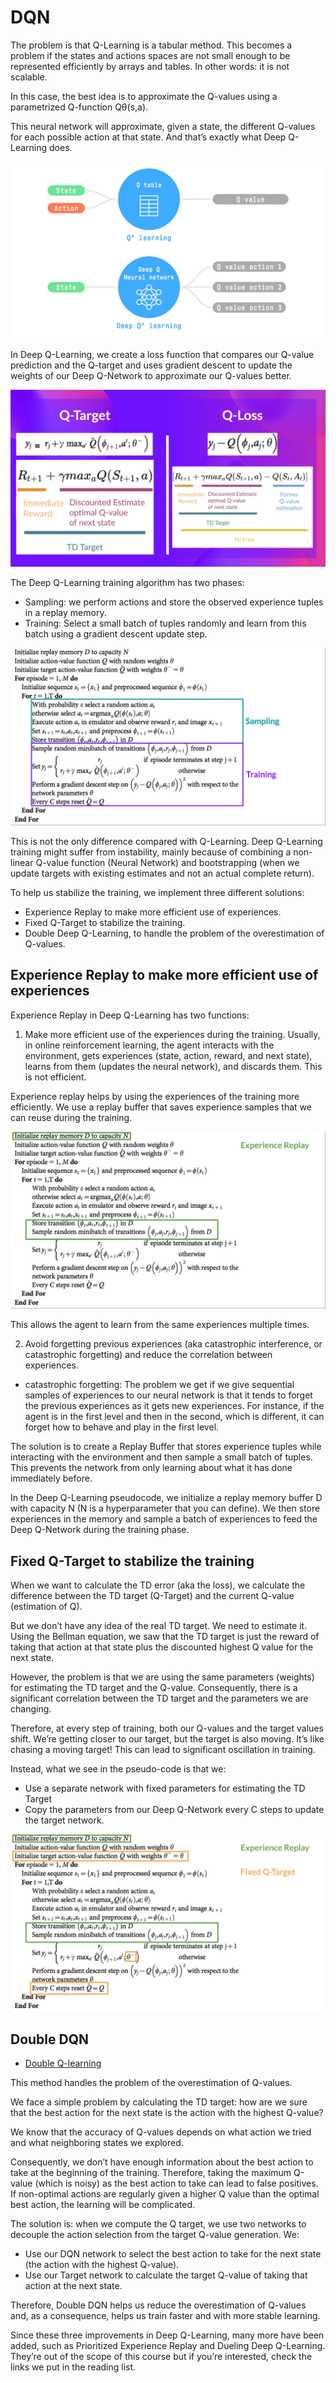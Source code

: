 # DQN

The problem is that Q-Learning is a tabular method. This becomes a problem if the states and actions spaces are not small enough to be represented efficiently by arrays and tables. In other words: it is not scalable.

In this case, the best idea is to approximate the Q-values using a parametrized Q-function Qθ(s,a).

This neural network will approximate, given a state, the different Q-values for each possible action at that state. And that’s exactly what Deep Q-Learning does.

![q-table-vs-nn](pictures/hugging-013.jpg)

In Deep Q-Learning, we create a loss function that compares our Q-value prediction and the Q-target and uses gradient descent to update the weights of our Deep Q-Network to approximate our Q-values better.

![dqn-loss](pictures/hugging-014.jpg)

The Deep Q-Learning training algorithm has two phases:

- Sampling: we perform actions and store the observed experience tuples in a replay memory.
- Training: Select a small batch of tuples randomly and learn from this batch using a gradient descent update step.

![dqn-algo](pictures/hugging-015.jpg)

This is not the only difference compared with Q-Learning. Deep Q-Learning training might suffer from instability, mainly because of combining a non-linear Q-value function (Neural Network) and bootstrapping (when we update targets with existing estimates and not an actual complete return).

To help us stabilize the training, we implement three different solutions:

- Experience Replay to make more efficient use of experiences.
- Fixed Q-Target to stabilize the training.
- Double Deep Q-Learning, to handle the problem of the overestimation of Q-values.


## Experience Replay to make more efficient use of experiences

Experience Replay in Deep Q-Learning has two functions:

1. Make more efficient use of the experiences during the training. Usually, in online reinforcement learning, the agent interacts with the environment, gets experiences (state, action, reward, and next state), learns from them (updates the neural network), and discards them. This is not efficient.

Experience replay helps by using the experiences of the training more efficiently. We use a replay buffer that saves experience samples that we can reuse during the training.

![dqn-exp-replay](pictures/hugging-016.jpg)

This allows the agent to learn from the same experiences multiple times.

2. Avoid forgetting previous experiences (aka catastrophic interference, or catastrophic forgetting) and reduce the correlation between experiences.

- catastrophic forgetting: The problem we get if we give sequential samples of experiences to our neural network is that it tends to forget the previous experiences as it gets new experiences. For instance, if the agent is in the first level and then in the second, which is different, it can forget how to behave and play in the first level.

The solution is to create a Replay Buffer that stores experience tuples while interacting with the environment and then sample a small batch of tuples. This prevents the network from only learning about what it has done immediately before.

In the Deep Q-Learning pseudocode, we initialize a replay memory buffer D with capacity N (N is a hyperparameter that you can define). We then store experiences in the memory and sample a batch of experiences to feed the Deep Q-Network during the training phase.

## Fixed Q-Target to stabilize the training

When we want to calculate the TD error (aka the loss), we calculate the difference between the TD target (Q-Target) and the current Q-value (estimation of Q).

But we don’t have any idea of the real TD target. We need to estimate it. Using the Bellman equation, we saw that the TD target is just the reward of taking that action at that state plus the discounted highest Q value for the next state.

However, the problem is that we are using the same parameters (weights) for estimating the TD target and the Q-value. Consequently, there is a significant correlation between the TD target and the parameters we are changing.

Therefore, at every step of training, both our Q-values and the target values shift. We’re getting closer to our target, but the target is also moving. It’s like chasing a moving target! This can lead to significant oscillation in training.

Instead, what we see in the pseudo-code is that we:

- Use a separate network with fixed parameters for estimating the TD Target
- Copy the parameters from our Deep Q-Network every C steps to update the target network.

![dqn-q-target](pictures/hugging-017.jpg)

## Double DQN

- [Double Q-learning](https://papers.nips.cc/paper_files/paper/2010/hash/091d584fced301b442654dd8c23b3fc9-Abstract.html)

This method handles the problem of the overestimation of Q-values.

We face a simple problem by calculating the TD target: how are we sure that the best action for the next state is the action with the highest Q-value?

We know that the accuracy of Q-values depends on what action we tried and what neighboring states we explored.

Consequently, we don’t have enough information about the best action to take at the beginning of the training. Therefore, taking the maximum Q-value (which is noisy) as the best action to take can lead to false positives. If non-optimal actions are regularly given a higher Q value than the optimal best action, the learning will be complicated.

The solution is: when we compute the Q target, we use two networks to decouple the action selection from the target Q-value generation. We:

- Use our DQN network to select the best action to take for the next state (the action with the highest Q-value).
- Use our Target network to calculate the target Q-value of taking that action at the next state.

Therefore, Double DQN helps us reduce the overestimation of Q-values and, as a consequence, helps us train faster and with more stable learning.

Since these three improvements in Deep Q-Learning, many more have been added, such as Prioritized Experience Replay and Dueling Deep Q-Learning. They’re out of the scope of this course but if you’re interested, check the links we put in the reading list.

